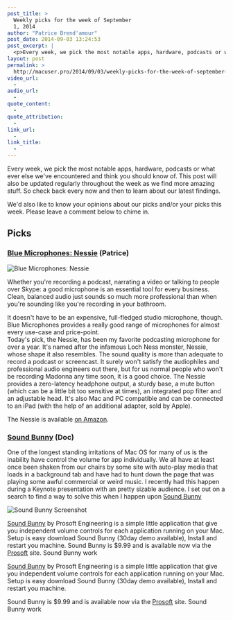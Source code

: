 ```yaml
---
post_title: >
  Weekly picks for the week of September
  1, 2014
author: "Patrice Brend'amour"
post_date: 2014-09-03 13:24:53
post_excerpt: |
  <p>Every week, we pick the most notable apps, hardware, podcasts or what ever else we've encountered and think you should know of. This post will also be updated regularly throughout the week as we find more amazing stuff. So check back every now and then to learn about our latest findings.</p><p> </p><p>This weeks picks:</p><ul dir="ltr"><li>Blue Microphones: Nessie</li><li>Sound Bunny</li></ul>
layout: post
permalink: >
  http://macuser.pro/2014/09/03/weekly-picks-for-the-week-of-september-1-2014/
video_url:
  - 
audio_url:
  - 
quote_content:
  - 
quote_attribution:
  - 
link_url:
  - 
link_title:
  - 
---
```

Every week, we pick the most notable apps, hardware, podcasts or what ever else we've encountered and think you should know of. This post will also be updated regularly throughout the week as we find more amazing stuff. So check back every now and then to learn about our latest findings.

We'd also like to know your opinions about our picks and/or your picks this week. Please leave a comment below to chime in.

<h2>Picks</h2>

<h3><a href="http://www.bluemic.com/nessie/" title="Nessie Microphone">Blue Microphones: Nessie</a> (Patrice)</h3>

<img src="/wp-content/uploads/2014/09/img1.jpg" alt="Blue Microphones: Nessie" />

Whether you're recording a podcast, narrating a video or talking to people over Skype: a good microphone is an essential tool for every business. Clean, balanced audio just sounds so much more professional than when you're sounding like you're recording in your bathroom.

It doesn't have to be an expensive, full-fledged studio microphone, though. Blue Microphones provides a really good range of microphones for almost every use-case and price-point.<br />
Today's pick, the Nessie, has been my favorite podcasting microphone for over a year. It's named after the infamous Loch Ness monster, Nessie, whose shape it also resembles. The sound quality is more than adequate to record a podcast or screencast. It surely won't satisfy the audiophiles and professional audio engineers out there, but for us normal people who won't be recording Madonna any time soon, it is a good choice. The Nessie provides a zero-latency headphone output, a sturdy base, a mute button (which can be a little bit too sensitive at times), an integrated pop filter and an adjustable head. It's also Mac and PC compatible and can be connected to an iPad (with the help of an additional adapter, sold by Apple).

The Nessie is available <a href="http://www.amazon.com/Blue-Microphones-NESSIE-Condenser-Microphone/dp/B00BUIA362/?tag=infophreak-20" title="Nessie on Amazon">on Amazon</a>.

<h3><a href="http://www.prosofteng.com/products/soundbunny.php" title="Sound Bunny by Prosoft">Sound Bunny</a> (Doc)</h3>

One of the longest standing irritations of Mac OS for many of us is the inability have control the volume for app individually.  We all have at least once been shaken from our chairs by some site with auto-play media that loads in a background tab and have had to hunt down the page that was playing some awful commercial or weird music. I recently had this happen during a Keynote presentation with an pretty sizable audience. I set out on a search to find a way to solve this when I happen upon <a href="http://www.prosofteng.com/products/soundbunny.php" title="Sound Bunny by Prosoft">Sound Bunny</a>

<img src="/wp-content/uploads/2014/09/soundbunny.png" alt="Sound Bunny Screenshot" title="http://www.prosofteng.com/products/soundbunny.php &quot;Sound Bunny by Prosoft&quot;" />

<a href="http://www.prosofteng.com/products/soundbunny.php" title="Sound Bunny by Prosoft">Sound Bunny</a> by Prosoft Engineering is a simple little application that give you independent volume controls for each application running on your Mac.  Setup is easy download Sound Bunny (30day demo available), Install and restart you machine.      Sound Bunny is $9.99 and is available now via the <a href="http://www.prosofteng.com" title="Prosoft Engineering">Prosoft</a> site.  Sound Bunny work

<a href="http://www.prosofteng.com/products/soundbunny.php" title="Sound Bunny by Prosoft">Sound Bunny</a> by Prosoft Engineering is a simple little application that give you independent volume controls for each application running on your Mac.  Setup is easy download Sound Bunny (30day demo available), Install and restart you machine.

Sound Bunny is $9.99 and is available now via the <a href="http://www.prosofteng.com" title="Prosoft Engineering">Prosoft</a> site.  Sound Bunny work